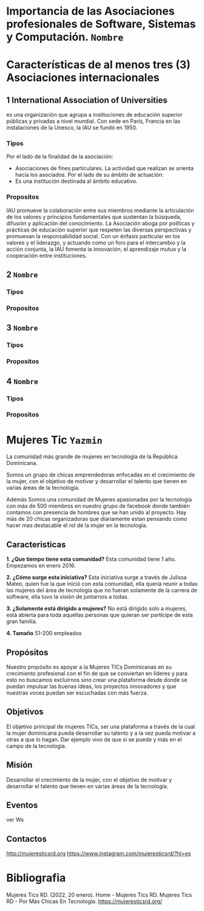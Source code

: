 # Importancia de las Asociaciones profesionales  de Software, Sistemas y Computación. `Nombre`
# Características de al menos tres (3) Asociaciones internacionales 
## 1 International Association of Universities
es una organización que agrupa a instituciones de educación superior públicas y privadas a nivel mundial. Con sede en París, Francia en las instalaciones de la Unesco, la IAU se fundó en 1950.
### Tipos
Por el lado de la finalidad de la asociación:
* Asociaciones de fines particulares. La actividad que realizan se orienta hacia los asociados.
Por el lado de su ámbito de actuación:
* Es una institución destinada al ámbito educativo. 
### Propositos
IAU promueve la colaboración entre sus miembros mediante la articulación de los valores y principios fundamentales que sustentan la búsqueda, difusión y aplicación del conocimiento. La Asociación aboga por políticas y prácticas de educación superior que respeten las diversas perspectivas y promuevan la responsabilidad social. Con un énfasis particular en los valores y el liderazgo, y actuando como un foro para el intercambio y la acción conjunta, la IAU fomenta la innovación, el aprendizaje mutuo y la cooperación entre instituciones.
## 2 `Nombre`
### Tipos
### Propositos

## 3 `Nombre`
### Tipos
### Propositos

## 4 `Nombre`
### Tipos
### Propositos

# Mujeres Tic `Yazmin`
La comunidad más grande de mujeres en tecnología de la República Dominicana.

Somos un grupo de chicas emprendedoras enfocadas en el crecimiento de la mujer, con el objetivo de motivar y desarrollar el talento que tienen en varias áreas de la tecnología.

Además Somos una comunidad de Mujeres apasionadas por la tecnología con más de 500 miembros en nuestro grupo de facebook donde también contamos con presencia de hombres que se han unido al proyecto. Hay más de 20 chicas organizadoras que diariamente estan pensando como hacer mas destacable el rol de la mujer en la tecnología.


## Caracteristicas

**1. ¿Que tiempo tiene esta comunidad?**
Esta comunidad tiene 1 año. Empezamos en enero 2016.

**2. ¿Cómo surge esta iniciativa?**
Esta iniciativa surge a través de Julissa Mateo, quien fue la que inició con esta comunidad, ella quería reunir a todas las mujeres del área de tecnología que no fueran solamente de la carrera de software, ella tuvo la visión de juntarnos a todas. 

**3. ¿Solamente está dirigido a mujeres?**
No está dirigido solo a mujeres, está abierta para toda aquellas personas que quieran ser partícipe de esta gran familia.

**4. Tamaño**
51-200 empleados

## Propósitos 
Nuestro propósito es apoyar a la Mujeres TICs Dominicanas en su crecimiento profesional con el fin de que se conviertan en líderes y para esto no buscamos excluirnos sino crear una plataforma desde donde se puedan impulsar las buenas ideas, los proyectos innovadores y que nuestras voces puedan ser escuchadas con más fuerza.


## Objetivos
El objetivo principal de mujeres TICs, ser una plataforma a través de la cual la mujer dominicana pueda desarrollar su talento y a la vez pueda motivar a otras a que lo hagan. Dar ejemplo vivo de que si se puede y más en el campo de la tecnología.
## Misión
Desarrollar el crecimiento de la mujer, con el objetivo de motivar y desarrollar el talento que tienen en varias áreas de la tecnología.

## Eventos
ver Ws

## Contactos
http://mujeresticsrd.org
https://www.instagram.com/mujeresticsrd/?hl=es

# Bibliografia

Mujeres Tics RD. (2022, 20 enero). Home - Mujeres Tics RD. Mujeres Tics RD - Por Más Chicas En Tecnología. https://mujeresticsrd.org/

